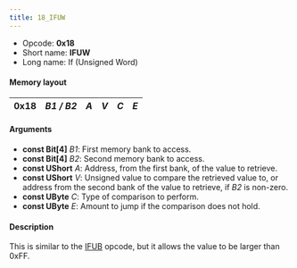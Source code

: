 ```yaml
---
title: 18_IFUW
---
```


- Opcode: **0x18**
- Short name: **IFUW**
- Long name: If (Unsigned Word)

#### Memory layout

| 0x18 | *B1 / B2* | *A* | *V* | *C* | *E* |
|------|-----------|-----|-----|-----|-----|

#### Arguments

- **const Bit\[4\]** *B1*: First memory bank to access.
- **const Bit\[4\]** *B2*: Second memory bank to access.
- **const UShort** *A*: Address, from the first bank, of the value to retrieve.
- **const UShort** *V*: Unsigned value to compare the retrieved value to, or address from the second bank of the value to retrieve, if *B2* is non-zero.
- **const UByte** *C*: Type of comparison to perform.
- **const UByte** *E*: Amount to jump if the comparison does not hold.

#### Description

This is similar to the [IFUB](14_IFUB.md) opcode, but it allows the value to be larger than 0xFF.
